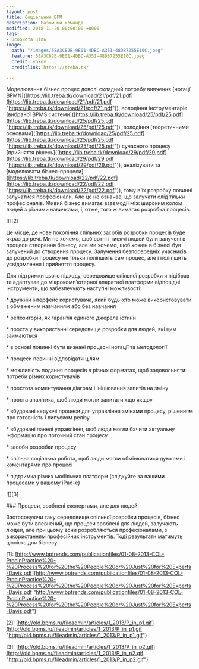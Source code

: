 ```yaml
---
layout: post
title: Соціальний BPM
description: Разом ми команда
modified: 2018-11-20 00:00:00 +0000
tags:
- Особиста ціль
image:
  path: "/images/58A3C82B-9E01-4DBC-A351-48DB7255E10C.jpeg"
  feature: 58A3C82B-9E01-4DBC-A351-48DB7255E10C.jpeg
  credit: vokov
  creditlink: https://treba.tk/

---
```

Моделювання бізнес процес доволі складний потребу вивчення \[нотацї BPMN\]([https://lib.treba.tk/download/21/pdf/21.pdf](https://lib.treba.tk/download/21/pdf/21.pdf "https://lib.treba.tk/download/21/pdf/21.pdf")), володіння інструментаріє \[вибраної BPMS системи\]([https://lib.treba.tk/download/25/pdf/25.pdf](https://lib.treba.tk/download/25/pdf/25.pdf "https://lib.treba.tk/download/25/pdf/25.pdf")), володіння \[теоретичними основами\]([https://lib.treba.tk/download/25/pdf/25.pdf](https://lib.treba.tk/download/25/pdf/25.pdf "https://lib.treba.tk/download/25/pdf/25.pdf")) сучасного процесу \[прийняття рішень\]([https://lib.treba.tk/download/29/pdf/29.pdf](https://lib.treba.tk/download/29/pdf/29.pdf "https://lib.treba.tk/download/29/pdf/29.pdf")), аналізувати та \[моделювати бізнес-процеси\]([https://lib.treba.tk/download/22/pdf/22.pdf](https://lib.treba.tk/download/22/pdf/22.pdf "https://lib.treba.tk/download/22/pdf/22.pdf")), тому в їх розробку повинні залучатися професіонали. Але це не означає, що залучати слід тільки професіоналів. Живий бізнес вимагає взаємодії між широким колом людей з різними навичками, і, отже, того ж вимагає розробка процесів. 

!\[\]\[2\]

Це місце, де нове покоління спільних засобів розробки процесів буде якраз до речі. Ми не хочемо, щоб сотні і тисячі людей були залучені в процеси створення бізнесу, але ми хочемо, щоб кожен в бізнесі був залучений до створення процесу. Залучення безпосередніх учасників до розробки процесу не тільки поліпшить сам процес, але і поліпшить усвідомлення і прийняття процесу. 

Для підтримки цього підходу, середовище спільної розробки я підібрав та адаптував до мікрокомп‘ютерної апаратної платформи відповідні інструменти, що забезпечують наступні можливості:

\* дружній інтерфейс користувача, який будь-хто може використовувати з обмеженим навчанням або без навчання

\* репозиторій, як гарантія єдиного джерела істини

\* проста у використанні середовище розробки для людей, які цим займаються

\* в основі повинні бути визнані процесні нотації та методології

\* процеси повинні відповідати цілям

\* можливість подання процесів в різних форматах, щоб задовольняти потреби різних користувачів

\* простота коментування діаграм і ініціювання запитів на зміну

\* проста аналітика, щоб люди могли запитати «що якщо»

\* вбудовані керуючі процеси для управління змінами процесу, рішенням про готовність і випуском релізу

\* вбудовані панелі управління, щоб люди могли бачити актуальну інформацію про поточний стан процесу

\* засоби розробки процесу

\* спільна соціальна робота, щоб люди могли обмінюватися думками і коментарями про процесі

\* підтримка різних мобільних платформ (слідкуйте за вашими процесами у вашому iPad-е)

!\[\]\[3\]

\### Процеси, зроблені експертами, але для людей

Застосовуючи таку середовище спільної розробки процесів, бізнес може бути впевнений, що процеси зроблені для людей, залучають людей, але при цьому вони розробляються професіоналами, з використанням професійних інструментів. Тоді результати матимуть цінність для бізнесу.

\[1\]: [http://www.bptrends.com/publicationfiles/01-08-2013-COL-ProcinPractice%20-%20Process%20for%20the%20People%20or%20Just%20for%20Experts-Davis.pdf](http://www.bptrends.com/publicationfiles/01-08-2013-COL-ProcinPractice%20-%20Process%20for%20the%20People%20or%20Just%20for%20Experts-Davis.pdf "http://www.bptrends.com/publicationfiles/01-08-2013-COL-ProcinPractice%20-%20Process%20for%20the%20People%20or%20Just%20for%20Experts-Davis.pdf")

\[2\]: [http://old.bpms.ru/fileadmin/articles/1_2013/P_in_p1.gif](http://old.bpms.ru/fileadmin/articles/1_2013/P_in_p1.gif "http://old.bpms.ru/fileadmin/articles/1_2013/P_in_p1.gif")

\[3\]: [http://old.bpms.ru/fileadmin/articles/1_2013/P_in_p2.gif](http://old.bpms.ru/fileadmin/articles/1_2013/P_in_p2.gif "http://old.bpms.ru/fileadmin/articles/1_2013/P_in_p2.gif")